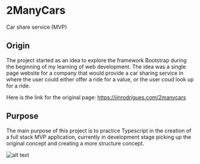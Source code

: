 # 2ManyCars

Car share service (MVP)

## Origin

The project started as an idea to explore the framework Bootstrap during the beginning of my learning of web development. The idea was a single page website for a company that would provide a car sharing service in where the user could either offer a ride for a value, or the user coud look up for a ride.

Here is the link for the original page: https://jjnrodrigues.com/2manycars

## Purpose

The main purpose of this project is to practice Typescript in the creation of a full stack MVP application, currently in development stage picking up the original concept and creating a more structure concept.

![alt text](https://jjnrodrigues.com/images/2manycars.png)
